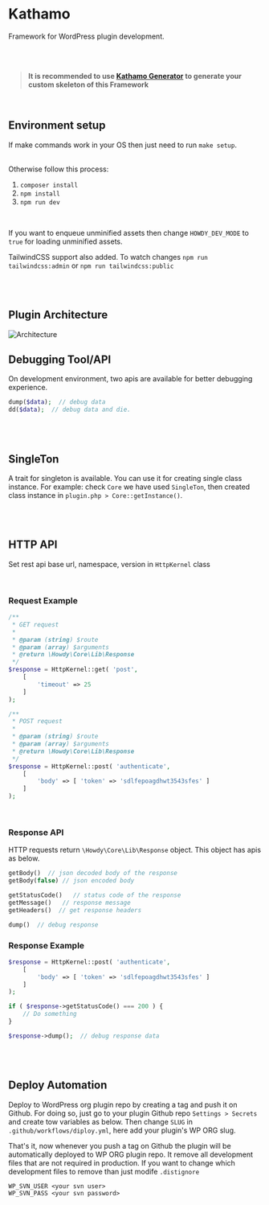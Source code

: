 # Kathamo
Framework for WordPress plugin development.

<br>
<br>

> **It is recommended to use [Kathamo Generator](https://github.com/CodesVault/kathamo-generator) to generate your custom skeleton of this Framework**

<br>

## Environment setup
If make commands work in your OS then just need to run `make setup`.

<br>
Otherwise follow this process:
<br>

1. `composer install`
2. `npm install`
3. `npm run dev`

<br>

If you want to enqueue unminified assets then change `HOWDY_DEV_MODE` to `true` for loading unminified assets.
<p>TailwindCSS support also added. To watch changes <code>npm run tailwindcss:admin</code> or <code>npm run tailwindcss:public</code></p>

<br>
<br>

## Plugin Architecture

![Architecture](https://abmsourav.com/welcome/wp-content/uploads/2022/10/howdy-WP-plugin-architecture.png)

## Debugging Tool/API
On development environment, two apis are available for better debugging experience.

```php
dump($data);  // debug data
dd($data);  // debug data and die.
```

<br>
<br>

## SingleTon
A trait for singleton is available. You can use it for creating single class instance.
For example: check `Core` we have used `SingleTon`, then created class instance in `plugin.php > Core::getInstance()`.

<br>
<br>

## HTTP API
Set rest api base url, namespace, version in `HttpKernel` class

<br>

### Request Example

```php
/**
 * GET request
 *
 * @param (string) $route
 * @param (array) $arguments
 * @return \Howdy\Core\Lib\Response
 */
$response = HttpKernel::get( 'post',
    [
        'timeout' => 25
    ]
);

/**
 * POST request
 *
 * @param (string) $route
 * @param (array) $arguments
 * @return \Howdy\Core\Lib\Response
 */
$response = HttpKernel::post( 'authenticate',
    [
        'body' => [ 'token' => 'sdlfepoagdhwt3543sfes' ]
    ]
);
```

<br>

### Response API
HTTP requests return `\Howdy\Core\Lib\Response` object. This object has apis as below.

```php
getBody()  // json decoded body of the response
getBody(false) // json encoded body

getStatusCode()   // status code of the response
getMessage()   // response message
getHeaders()  // get response headers

dump()  // debug response
```

### Response Example

```php
$response = HttpKernel::post( 'authenticate',
    [
        'body' => [ 'token' => 'sdlfepoagdhwt3543sfes' ]
    ]
);

if ( $response->getStatusCode() === 200 ) {
    // Do something
}

$response->dump();  // debug response data
```

<br>
<br>

## Deploy Automation

<p>Deploy to WordPress org plugin repo by creating a tag and push it on Github.
For doing so, just go to your plugin Github repo <code>Settings > Secrets</code> and create tow variables as below. Then change <code>SLUG</code> in <code>.github/workflows/diploy.yml</code>, here add your plugin's WP ORG slug.</p>
<p>That's it, now whenever you push a tag on Github the plugin will be automatically deployed to WP ORG plugin repo. It remove all development files that are not required in production. If you want to change which development files to remove than just modife <code>.distignore</code></p>

```
WP_SVN_USER <your svn user>
WP_SVN_PASS <your svn password>
```
